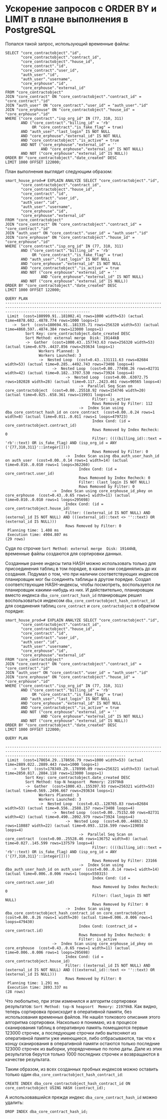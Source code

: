 Ускорение запросов с ORDER BY и LIMIT в плане выполнения в PostgreSQL
=====================================================================

Попался такой запрос, использующий временные файлы:

    SELECT "core_contractobject"."id",
           "core_contractobject"."contract_id",
           "core_contractobject"."house_id",
           "core_contract"."id",
           "core_contract"."user_id",
           "auth_user"."id",
           "auth_user"."username",
           "core_erphouse"."id",
           "core_erphouse"."external_id"
    FROM "core_contractobject"
    JOIN "core_contract" ON "core_contractobject"."contract_id" = "core_contract"."id"
    JOIN "auth_user" ON "core_contract"."user_id" = "auth_user"."id"
    JOIN "core_erphouse" ON "core_contractobject"."house_id" = "core_erphouse"."id"
    WHERE ("core_contract"."isp_org_id" IN (77, 310, 311)
           AND ("core_contract"."billing_id" = 'rb'
                OR "core_contract"."is_fake_flag" = true)
           AND "auth_user"."last_login" IS NOT NULL
           AND "core_erphouse"."external_id" IS NOT NULL
           AND "core_contractobject"."is_active" = true
           AND NOT ("core_erphouse"."external_id" = ''
                    AND "core_erphouse"."external_id" IS NOT NULL)
           AND NOT ("core_erphouse"."external_id" IS NULL))
    ORDER BY "core_contractobject"."date_created" DESC
    LIMIT 1000 OFFSET 122000;

План выполнения выглядит следующим образом:

    smart_house_prod=# EXPLAIN ANALYZE SELECT "core_contractobject"."id",
           "core_contractobject"."contract_id",
           "core_contractobject"."house_id",
           "core_contract"."id",
           "core_contract"."user_id",
           "auth_user"."id",
           "auth_user"."username",
           "core_erphouse"."id",
           "core_erphouse"."external_id"
    FROM "core_contractobject"
    JOIN "core_contract" ON "core_contractobject"."contract_id" = "core_contract"."id"
    JOIN "auth_user" ON "core_contract"."user_id" = "auth_user"."id"
    JOIN "core_erphouse" ON "core_contractobject"."house_id" = "core_erphouse"."id"
    WHERE ("core_contract"."isp_org_id" IN (77, 310, 311)
           AND ("core_contract"."billing_id" = 'rb'
                OR "core_contract"."is_fake_flag" = true)
           AND "auth_user"."last_login" IS NOT NULL
           AND "core_erphouse"."external_id" IS NOT NULL
           AND "core_contractobject"."is_active" = true
           AND NOT ("core_erphouse"."external_id" = ''
                    AND "core_erphouse"."external_id" IS NOT NULL)
           AND NOT ("core_erphouse"."external_id" IS NULL))
    ORDER BY "core_contractobject"."date_created" DESC
    LIMIT 1000 OFFSET 122000;
                                                                                        QUERY PLAN                                                                                    
    ----------------------------------------------------------------------------------------------------------------------------------------------------------------------------------
     Limit  (cost=180999.91..181002.41 rows=1000 width=53) (actual time=4878.602..4878.774 rows=1000 loops=1)
       ->  Sort  (cost=180694.91..181335.71 rows=256320 width=53) (actual time=4860.597..4874.384 rows=123000 loops=1)
             Sort Key: core_contractobject.date_created DESC
             Sort Method: external merge  Disk: 19144kB
             ->  Gather  (cost=1000.43..157743.63 rows=256320 width=53) (actual time=0.679..4437.856 rows=293634 loops=1)
                   Workers Planned: 3
                   Workers Launched: 3
                   ->  Nested Loop  (cost=0.43..131111.63 rows=82684 width=53) (actual time=0.285..4492.743 rows=73408 loops=4)
                         ->  Nested Loop  (cost=0.00..77498.26 rows=82731 width=42) (actual time=0.182..3707.530 rows=73924 loops=4)
                               ->  Nested Loop  (cost=0.00..63072.75 rows=102028 width=28) (actual time=0.117..2423.461 rows=90565 loops=4)
                                     ->  Parallel Seq Scan on core_contractobject  (cost=0.00..25518.92 rows=154746 width=20) (actual time=0.025..658.361 rows=119931 loops=4)
                                           Filter: is_active
                                           Rows Removed by Filter: 112
                                     ->  Index Scan using dba_core_contract_hash_id on core_contract  (cost=0.00..0.24 rows=1 width=8) (actual time=0.011..0.011 rows=1 loops=479723)
                                           Index Cond: (id = core_contractobject.contract_id)
                                           Rows Removed by Index Recheck: 0
                                           Filter: ((((billing_id)::text = 'rb'::text) OR is_fake_flag) AND (isp_org_id = ANY ('{77,310,311}'::integer[])))
                                           Rows Removed by Filter: 0
                               ->  Index Scan using dba_auth_user_hash_id on auth_user  (cost=0.00..0.14 rows=1 width=14) (actual time=0.010..0.010 rows=1 loops=362260)
                                     Index Cond: (id = core_contract.user_id)
                                     Rows Removed by Index Recheck: 0
                                     Filter: (last_login IS NOT NULL)
                                     Rows Removed by Filter: 0
                         ->  Index Scan using core_erphouse_id_pkey on core_erphouse  (cost=0.43..0.65 rows=1 width=11) (actual time=0.010..0.010 rows=1 loops=295698)
                               Index Cond: (id = core_contractobject.house_id)
                               Filter: ((external_id IS NOT NULL) AND (external_id IS NOT NULL) AND (((external_id)::text <> ''::text) OR (external_id IS NULL)))
                               Rows Removed by Filter: 0
     Planning time: 1.408 ms
     Execution time: 4904.807 ms
    (29 rows)

Судя по строчке `Sort Method: external merge  Disk: 19144kB`, временные файлы создаются для сортировки данных.

Созданные ранее индесы типа HASH можно использовать только для присоединения таблиц в том порядке, в каком они соединялись до их создания. Подумал о том, что при наличии соответствующих индексов планировщик мог бы соединять таблицы в другом порядке. Создал соответствующие HASH-индексы, чтобы посмотреть, воспользуется ли планировщик какими-нибудь из них. И действительно, планировщик вместо индекса `dba_core_contract_hash_id` планировщик решил воспользоваться индексом `dba_core_contractobject_hash_contract_id` для соединения таблиц `core_contract` и `core_contractobject` в обратном порядке:

    smart_house_prod=# EXPLAIN ANALYZE SELECT "core_contractobject"."id",
           "core_contractobject"."contract_id",
           "core_contractobject"."house_id",
           "core_contract"."id",
           "core_contract"."user_id",
           "auth_user"."id",
           "auth_user"."username",
           "core_erphouse"."id",
           "core_erphouse"."external_id"
    FROM "core_contractobject"
    JOIN "core_contract" ON "core_contractobject"."contract_id" = "core_contract"."id"
    JOIN "auth_user" ON "core_contract"."user_id" = "auth_user"."id"
    JOIN "core_erphouse" ON "core_contractobject"."house_id" = "core_erphouse"."id"
    WHERE ("core_contract"."isp_org_id" IN (77, 310, 311)
           AND ("core_contract"."billing_id" = 'rb'
                OR "core_contract"."is_fake_flag" = true)
           AND "auth_user"."last_login" IS NOT NULL
           AND "core_erphouse"."external_id" IS NOT NULL
           AND "core_contractobject"."is_active" = true
           AND NOT ("core_erphouse"."external_id" = ''
                    AND "core_erphouse"."external_id" IS NOT NULL)
           AND NOT ("core_erphouse"."external_id" IS NULL))
    ORDER BY "core_contractobject"."date_created" DESC
    LIMIT 1000 OFFSET 122000;
                                                                                                QUERY PLAN                                                                                        
        
    --------------------------------------------------------------------------------------------------------------------------------------------------------------------------------------------------
     Limit  (cost=178654.29..178656.79 rows=1000 width=53) (actual time=2889.022..2889.443 rows=1000 loops=1)
       ->  Sort  (cost=178349.29..178990.09 rows=256321 width=53) (actual time=2850.817..2884.118 rows=123000 loops=1)
             Sort Key: core_contractobject.date_created DESC
             Sort Method: top-N heapsort  Memory: 21979kB
             ->  Gather  (cost=1000.43..155397.93 rows=256321 width=53) (actual time=0.569..2496.667 rows=293634 loops=1)
                   Workers Planned: 3
                   Workers Launched: 3
                   ->  Nested Loop  (cost=0.43..128765.83 rows=82684 width=53) (actual time=0.556..2588.157 rows=73408 loops=4)
                         ->  Nested Loop  (cost=0.00..75152.60 rows=82731 width=42) (actual time=0.490..2092.979 rows=73924 loops=4)
                               ->  Nested Loop  (cost=0.00..44863.52 rows=110887 width=22) (actual time=0.093..1216.599 rows=119858 loops=4)
                                     ->  Parallel Seq Scan on core_contract  (cost=0.00..25528.46 rows=136752 width=8) (actual time=0.027..145.599 rows=137579 loops=4)
                                           Filter: ((((billing_id)::text = 'rb'::text) OR is_fake_flag) AND (isp_org_id = ANY ('{77,310,311}'::integer[])))
                                           Rows Removed by Filter: 23166
                                     ->  Index Scan using dba_auth_user_hash_id on auth_user  (cost=0.00..0.14 rows=1 width=14) (actual time=0.006..0.006 rows=1 loops=550315)
                                           Index Cond: (id = core_contract.user_id)
                                           Rows Removed by Index Recheck: 0
                                           Filter: (last_login IS NOT NULL)
                                           Rows Removed by Filter: 0
                               ->  Index Scan using dba_core_contractobject_hash_contract_id on core_contractobject  (cost=0.00..0.26 rows=1 width=20) (actual time=0.006..0.006 rows=1 loops=479430)
                                     Index Cond: (contract_id = core_contract.id)
                                     Rows Removed by Index Recheck: 0
                                     Filter: is_active
                         ->  Index Scan using core_erphouse_id_pkey on core_erphouse  (cost=0.43..0.65 rows=1 width=11) (actual time=0.006..0.006 rows=1 loops=295698)
                               Index Cond: (id = core_contractobject.house_id)
                               Filter: ((external_id IS NOT NULL) AND (external_id IS NOT NULL) AND (((external_id)::text <> ''::text) OR (external_id IS NULL)))
                               Rows Removed by Filter: 0
     Planning time: 1.291 ms
     Execution time: 2893.337 ms
    (28 rows)

Что любопытно, при этом изменился и алгоритм сортировки результатов: `Sort Method: top-N heapsort  Memory: 21979kB`. Как видно, теперь сортировка происходит в оперативной памяти, без использования временных файлов. Не нашёл толкового описания этого алгоритма сортировки. Насколько я понимаю, из в процессе сканирования таблиц в оперативную память помещаются первые 123000 строчек, а последующие строчки либо вытесняют из оперативной памяти уже имеющиеся, либо отбрасываются, так что к концу сканирования в оперативной памяти остаются только последние 123000 строчек из выборки, упорядоченные по полю даты. Дале из этих результатов берутся только 1000 последних строчек и возвращаются в качестве результата.

Таким образом, из всех созданных пробных индексов можно оставить только один `dba_core_contractobject_hash_contract_id`:

    CREATE INDEX dba_core_contractobject_hash_contract_id ON core_contractobject USING HASH (contract_id);

А использовавшийся прежде индекс `dba_core_contract_hash_id` можно удалить:

    DROP INDEX dba_core_contract_hash_id;
